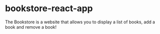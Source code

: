 # bookstore-react-app
The Bookstore is a website that allows you to display a list of books, add a book and  remove a book!
